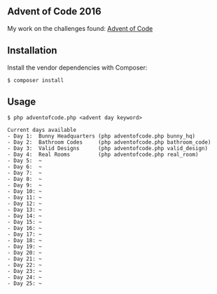 ## Advent of Code 2016

My work on the challenges found: [Advent of Code](https://adventofcode.com/2016)

## Installation

Install the vendor dependencies with Composer:

    $ composer install

## Usage

    $ php adventofcode.php <advent day keyword>
    
    Current days available
    - Day 1:  Bunny Headquarters (php adventofcode.php bunny_hq)
    - Day 2:  Bathroom Codes     (php adventofcode.php bathroom_code)
    - Day 3:  Valid Designs      (php adventofcode.php valid_design)
    - Day 4:  Real Rooms         (php adventofcode.php real_room)
    - Day 5:  ~
    - Day 6:  ~
    - Day 7:  ~
    - Day 8:  ~
    - Day 9:  ~
    - Day 10: ~
    - Day 11: ~
    - Day 12: ~
    - Day 13: ~
    - Day 14: ~
    - Day 15: ~
    - Day 16: ~
    - Day 17: ~
    - Day 18: ~
    - Day 19: ~
    - Day 20: ~
    - Day 21: ~
    - Day 22: ~
    - Day 23: ~
    - Day 24: ~
    - Day 25: ~
